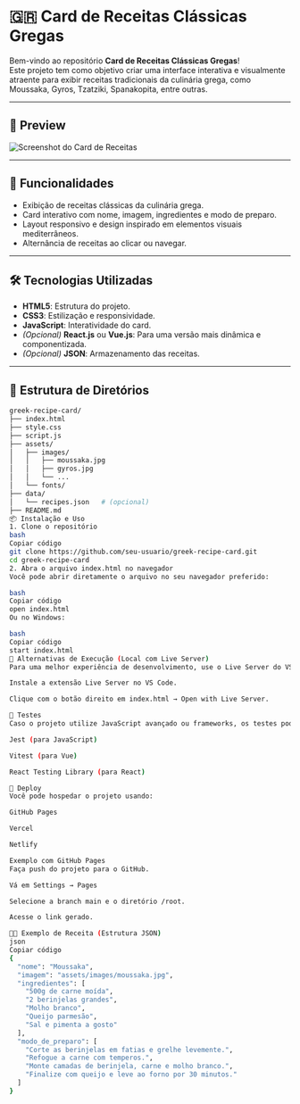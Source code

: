 # 🇬🇷 Card de Receitas Clássicas Gregas

Bem-vindo ao repositório **Card de Receitas Clássicas Gregas**!  
Este projeto tem como objetivo criar uma interface interativa e visualmente atraente para exibir receitas tradicionais da culinária grega, como Moussaka, Gyros, Tzatziki, Spanakopita, entre outras.

---

## 📸 Preview

![Screenshot do Card de Receitas](link-da-imagem-ou-gif-aqui)

---

## 🧾 Funcionalidades

- Exibição de receitas clássicas da culinária grega.
- Card interativo com nome, imagem, ingredientes e modo de preparo.
- Layout responsivo e design inspirado em elementos visuais mediterrâneos.
- Alternância de receitas ao clicar ou navegar.

---

## 🛠️ Tecnologias Utilizadas

- **HTML5**: Estrutura do projeto.
- **CSS3**: Estilização e responsividade.
- **JavaScript**: Interatividade do card.
- *(Opcional)* **React.js** ou **Vue.js**: Para uma versão mais dinâmica e componentizada.
- *(Opcional)* **JSON**: Armazenamento das receitas.

---

## 📁 Estrutura de Diretórios

```bash
greek-recipe-card/
├── index.html
├── style.css
├── script.js
├── assets/
│   ├── images/
│   │   ├── moussaka.jpg
│   │   ├── gyros.jpg
│   │   └── ...
│   └── fonts/
├── data/
│   └── recipes.json   # (opcional)
├── README.md
📦 Instalação e Uso
1. Clone o repositório
bash
Copiar código
git clone https://github.com/seu-usuario/greek-recipe-card.git
cd greek-recipe-card
2. Abra o arquivo index.html no navegador
Você pode abrir diretamente o arquivo no seu navegador preferido:

bash
Copiar código
open index.html
Ou no Windows:

bash
Copiar código
start index.html
🔄 Alternativas de Execução (Local com Live Server)
Para uma melhor experiência de desenvolvimento, use o Live Server do VS Code:

Instale a extensão Live Server no VS Code.

Clique com o botão direito em index.html → Open with Live Server.

🧪 Testes
Caso o projeto utilize JavaScript avançado ou frameworks, os testes podem ser incluídos com:

Jest (para JavaScript)

Vitest (para Vue)

React Testing Library (para React)

🚀 Deploy
Você pode hospedar o projeto usando:

GitHub Pages

Vercel

Netlify

Exemplo com GitHub Pages
Faça push do projeto para o GitHub.

Vá em Settings → Pages

Selecione a branch main e o diretório /root.

Acesse o link gerado.

🧑‍🍳 Exemplo de Receita (Estrutura JSON)
json
Copiar código
{
  "nome": "Moussaka",
  "imagem": "assets/images/moussaka.jpg",
  "ingredientes": [
    "500g de carne moída",
    "2 berinjelas grandes",
    "Molho branco",
    "Queijo parmesão",
    "Sal e pimenta a gosto"
  ],
  "modo_de_preparo": [
    "Corte as berinjelas em fatias e grelhe levemente.",
    "Refogue a carne com temperos.",
    "Monte camadas de berinjela, carne e molho branco.",
    "Finalize com queijo e leve ao forno por 30 minutos."
  ]
}

